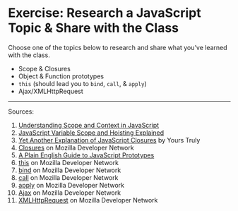 # Exercise: Research a JavaScript Topic & Share with the Class

Choose one of the topics below to research and share what you’ve learned with the class.

- Scope & Closures
- Object & Function prototypes
- `this` (should lead you to `bind`, `call`, & `apply`)
- Ajax/XMLHttpRequest

------

Sources:

1. [Understanding Scope and Context in JavaScript](http://ryanmorr.com/understanding-scope-and-context-in-javascript/)
1. [JavaScript Variable Scope and Hoisting Explained](http://javascriptissexy.com/javascript-variable-scope-and-hoisting-explained/)
1. [Yet Another Explanation of JavaScript Closures](http://andrew.hedges.name/blog/2011/04/26/yet-another-explanation-of-javascript-closures) by Yours Truly
1. [Closures](https://developer.mozilla.org/en-US/docs/Web/JavaScript/Closures) on Mozilla Developer Network
1. [A Plain English Guide to JavaScript Prototypes](http://sporto.github.io/blog/2013/02/22/a-plain-english-guide-to-javascript-prototypes/)
1. [this](https://developer.mozilla.org/en-US/docs/Web/JavaScript/Reference/Operators/this) on Mozilla Developer Network
1. [bind](https://developer.mozilla.org/en-US/docs/Web/JavaScript/Reference/Global_Objects/Function/bind) on Mozilla Developer Network
1. [call](https://developer.mozilla.org/en-US/docs/Web/JavaScript/Reference/Global_Objects/Function/call) on Mozilla Developer Network
1. [apply](https://developer.mozilla.org/en-US/docs/Web/JavaScript/Reference/Global_Objects/Function/apply) on Mozilla Developer Network
1. [Ajax](https://developer.mozilla.org/en-US/docs/AJAX/Getting_Started) on Mozilla Developer Network
1. [XMLHttpRequest](https://developer.mozilla.org/en-US/docs/Web/API/XMLHttpRequest) on Mozilla Developer Network
